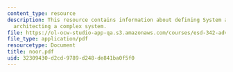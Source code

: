 ```yaml
---
content_type: resource
description: This resource contains information about defining System architecture,
  architecting a complex system.
file: https://ol-ocw-studio-app-qa.s3.amazonaws.com/courses/esd-342-advanced-system-architecture-spring-2006/32309430d2cd9789d248de841ba0f5f0_noor.pdf
file_type: application/pdf
resourcetype: Document
title: noor.pdf
uid: 32309430-d2cd-9789-d248-de841ba0f5f0
---
```

